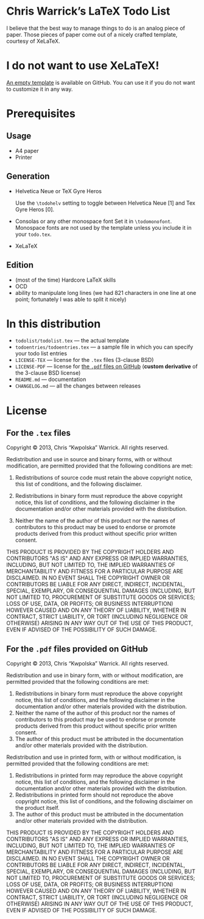 Chris Warrick’s LaTeX Todo List
===============================

I believe that the best way to manage things to do is an analog piece of
paper.  Those pieces of paper come out of a nicely crafted template,
courtesy of XeLaTeX.

I do not want to use XeLaTeX!
=============================

[An empty template][ghrel] is available on GitHub.  You can use it if
you do not want to customize it in any way.

Prerequisites
=============

Usage
-----

* A4 paper
* Printer

Generation
----------

* Helvetica Neue or TeX Gyre Heros

  Use the `\todohelv` setting to toggle between Helvetica Neue [1] and Tex Gyre
  Heros [0].

* Consolas or any other monospace font
  Set it in `\todomonofont`.  Monospace fonts are not used by the template
  unless you include it in your `todo.tex`.
* XeLaTeX

Edition
-------

* (most of the time) Hardcore LaTeX skills
* OCD
* ability to manipulate long lines (we had 821 characters in one line at one
  point; fortunately I was able to split it nicely)

In this distribution
====================

* `todolist/todolist.tex` — the actual template
* `todoentries/todoentries.tex` — a sample file in which you can specify
  your todo list entries
* `LICENSE-TEX` — license for the `.tex` files (3-clause BSD)
* `LICENSE-PDF` — license for [the `.pdf` files on GitHub][ghrel]
  (**custom derivative** of the 3-clause BSD license)
* `README.md` — documentation
* `CHANGELOG.md` — all the changes between releases

[ghrel]: https://github.com/Kwpolska/todolist/releases

License
=======

For the `.tex` files
--------------------

Copyright © 2013, Chris “Kwpolska” Warrick.
All rights reserved.

Redistribution and use in source and binary forms, with or without
modification, are permitted provided that the following conditions are
met:

1. Redistributions of source code must retain the above copyright
   notice, this list of conditions, and the following disclaimer.

2. Redistributions in binary form must reproduce the above copyright
   notice, this list of conditions, and the following disclaimer in the
   documentation and/or other materials provided with the distribution.

3. Neither the name of the author of this product nor the names of
   contributors to this product may be used to endorse or promote
   products derived from this product without specific prior written
   consent.

THIS PRODUCT IS PROVIDED BY THE COPYRIGHT HOLDERS AND CONTRIBUTORS
"AS IS" AND ANY EXPRESS OR IMPLIED WARRANTIES, INCLUDING, BUT NOT
LIMITED TO, THE IMPLIED WARRANTIES OF MERCHANTABILITY AND FITNESS FOR
A PARTICULAR PURPOSE ARE DISCLAIMED.  IN NO EVENT SHALL THE COPYRIGHT
OWNER OR CONTRIBUTORS BE LIABLE FOR ANY DIRECT, INDIRECT, INCIDENTAL,
SPECIAL, EXEMPLARY, OR CONSEQUENTIAL DAMAGES (INCLUDING, BUT NOT
LIMITED TO, PROCUREMENT OF SUBSTITUTE GOODS OR SERVICES; LOSS OF USE,
DATA, OR PROFITS; OR BUSINESS INTERRUPTION) HOWEVER CAUSED AND ON ANY
THEORY OF LIABILITY, WHETHER IN CONTRACT, STRICT LIABILITY, OR TORT
(INCLUDING NEGLIGENCE OR OTHERWISE) ARISING IN ANY WAY OUT OF THE USE
OF THIS PRODUCT, EVEN IF ADVISED OF THE POSSIBILITY OF SUCH DAMAGE.

For the `.pdf` files provided on GitHub
---------------------------------------

Copyright © 2013, Chris “Kwpolska” Warrick.
All rights reserved.

Redistribution and use in binary form, with or without modification,
are permitted provided that the following conditions are met:

1. Redistributions in binary form must reproduce the above copyright
   notice, this list of conditions, and the following disclaimer in the
   documentation and/or other materials provided with the distribution.
2. Neither the name of the author of this product nor the names of
   contributors to this product may be used to endorse or promote
   products derived from this product without specific prior written
   consent.
3. The author of this product must be attributed in the documentation
   and/or other materials provided with the distribution.

Redistribution and use in printed form, with or without modification,
is permitted provided that the following conditions are met:

1. Redistributions in printed form may reproduce the above copyright
   notice, this list of conditions, and the following disclaimer in the
   documentation and/or other materials provided with the distribution.
2. Redistributions in printed form should not reproduce the above
   copyright notice, this list of conditions, and the following
   disclaimer on the product itself.
3. The author of this product must be attributed in the documentation
   and/or other materials provided with the distribution.

THIS PRODUCT IS PROVIDED BY THE COPYRIGHT HOLDERS AND CONTRIBUTORS
"AS IS" AND ANY EXPRESS OR IMPLIED WARRANTIES, INCLUDING, BUT NOT
LIMITED TO, THE IMPLIED WARRANTIES OF MERCHANTABILITY AND FITNESS FOR
A PARTICULAR PURPOSE ARE DISCLAIMED.  IN NO EVENT SHALL THE COPYRIGHT
OWNER OR CONTRIBUTORS BE LIABLE FOR ANY DIRECT, INDIRECT, INCIDENTAL,
SPECIAL, EXEMPLARY, OR CONSEQUENTIAL DAMAGES (INCLUDING, BUT NOT
LIMITED TO, PROCUREMENT OF SUBSTITUTE GOODS OR SERVICES; LOSS OF USE,
DATA, OR PROFITS; OR BUSINESS INTERRUPTION) HOWEVER CAUSED AND ON ANY
THEORY OF LIABILITY, WHETHER IN CONTRACT, STRICT LIABILITY, OR TORT
(INCLUDING NEGLIGENCE OR OTHERWISE) ARISING IN ANY WAY OUT OF THE USE
OF THIS PRODUCT, EVEN IF ADVISED OF THE POSSIBILITY OF SUCH DAMAGE.
